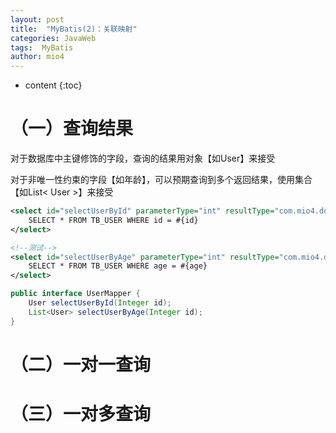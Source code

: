 ```yaml
---
layout: post
title:  "MyBatis(2)：关联映射"
categories: JavaWeb
tags:  MyBatis
author: mio4
---
```


* content
{:toc}













# （一）查询结果

对于数据库中主键修饰的字段，查询的结果用对象【如User】来接受

对于非唯一性约束的字段【如年龄】，可以预期查询到多个返回结果，使用集合【如List< User >】来接受

```xml
<select id="selectUserById" parameterType="int" resultType="com.mio4.domain.User">
    SELECT * FROM TB_USER WHERE id = #{id}
</select>

<!--测试-->
<select id="selectUserByAge" parameterType="int" resultType="com.mio4.domain.User">
    SELECT * FROM TB_USER WHERE age = #{age}
</select>
```



```java
public interface UserMapper {
    User selectUserById(Integer id);
    List<User> selectUserByAge(Integer id);
}
```



# （二）一对一查询



# （三）一对多查询